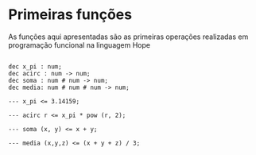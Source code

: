 # Primeiras funções

As funções aqui apresentadas são as primeiras operações realizadas em programação funcional na linguagem Hope

```hope

dec x_pi : num;
dec acirc : num -> num;
dec soma : num # num -> num;
dec media: num # num # num -> num;

--- x_pi <= 3.14159;

--- acirc r <= x_pi * pow (r, 2);

--- soma (x, y) <= x + y;

--- media (x,y,z) <= (x + y + z) / 3;

```
